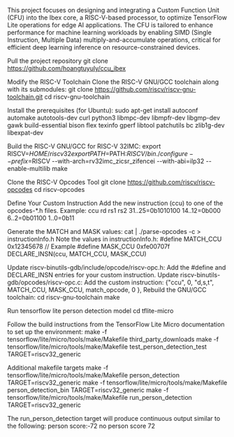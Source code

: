 This project focuses on designing and integrating a Custom Function Unit (CFU) into the Ibex core, a RISC-V-based processor, to optimize TensorFlow Lite operations for edge AI applications. The CFU is tailored to enhance performance for machine learning workloads by enabling SIMD (Single Instruction, Multiple Data) multiply-and-accumulate operations, critical for efficient deep learning inference on resource-constrained devices.

Pull the project repository
git clone https://github.com/hoangtuyuly/ccu_ibex

Modify the RISC-V Toolchain
Clone the RISC-V GNU/GCC toolchain along with its submodules:
git clone https://github.com/riscv/riscv-gnu-toolchain.git
cd riscv-gnu-toolchain

Install the prerequisites (for Ubuntu):
sudo apt-get install autoconf automake autotools-dev curl python3 libmpc-dev libmpfr-dev libgmp-dev gawk build-essential bison flex texinfo gperf libtool patchutils bc zlib1g-dev libexpat-dev

Build the RISC-V GNU/GCC for RISC-V 32IMC:
export RISCV=$HOME/riscv32
export PATH=$PATH:$RISCV/bin
./configure --prefix=$RISCV --with-arch=rv32imc_zicsr_zifencei --with-abi=ilp32 --enable-multilib
make

Clone the RISC-V Opcodes Tool
git clone https://github.com/riscv/riscv-opcodes
cd riscv-opcodes

Define Your Custom Instruction
Add the new instruction (ccu) to one of the opcodes-*.h files. Example:
ccu    rd rs1 rs2 31..25=0b1010100 14..12=0b000 6..2=0b01100 1..0=0b11

Generate the MATCH and MASK values:
cat <opcodes-file-you-modified> | ./parse-opcodes -c > instructionInfo.h
Note the values in instructionInfo.h:
#define MATCH_CCU 0x12345678  // Example
#define MASK_CCU  0xfe00707f
DECLARE_INSN(ccu, MATCH_CCU, MASK_CCU)

Update riscv-binutils-gdb/include/opcode/riscv-opc.h:
Add the #define and DECLARE_INSN entries for your custom instruction.
Update riscv-binutils-gdb/opcodes/riscv-opc.c:
Add the custom instruction:
{"ccu", 0, "d,s,t", MATCH_CCU, MASK_CCU, match_opcode, 0 },
Rebuild the GNU/GCC toolchain:
cd riscv-gnu-toolchain
make



Run tensorflow lite person detection model
cd tflite-micro

Follow the build instructions from the TensorFlow Lite Micro documentation to set up the environment:
make -f tensorflow/lite/micro/tools/make/Makefile third_party_downloads 
make -f tensorflow/lite/micro/tools/make/Makefile test_person_detection_test TARGET=riscv32_generic

Additional makefile targets
make -f tensorflow/lite/micro/tools/make/Makefile person_detection TARGET=riscv32_generic
make -f tensorflow/lite/micro/tools/make/Makefile person_detection_bin TARGET=riscv32_generic
make -f tensorflow/lite/micro/tools/make/Makefile run_person_detection TARGET=riscv32_generic

The run_person_detection target will produce continuous output similar to the following:
person score:-72 no person score 72

